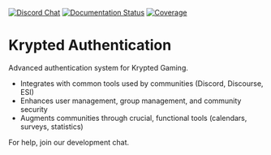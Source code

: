 [![Discord Chat](https://img.shields.io/discord/235260768579223552.svg)](https://discord.gg/8CMUNne) [![Documentation Status](https://readthedocs.org/projects/kryptedauth/badge/?version=latest)](https://kryptedauth.readthedocs.io/en/latest/?) [![Coverage](https://coveralls.io/repos/github/KryptedGaming/krypted/badge.svg?branch=development)](https://coveralls.io/github/KryptedGaming/krypted?branch=development)

# Krypted Authentication
Advanced authentication system for Krypted Gaming.

* Integrates with common tools used by communities (Discord, Discourse, ESI)
* Enhances user management, group management, and community security
* Augments communities through crucial, functional tools (calendars, surveys, statistics)

For help, join our development chat. 
